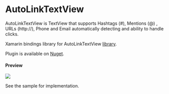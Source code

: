 # AutoLinkTextView
AutoLinkTextView is TextView that supports Hashtags (#), Mentions (@) , URLs (http://), Phone and Email automatically detecting and ability to handle clicks.

Xamarin bindings library for AutoLinkTextView [library](https://github.com/armcha/AutoLinkTextView).

Plugin is available on [Nuget](https://www.nuget.org/packages/Xam.Plugins.Android.AutoLinkTextView/).

#### Preview
![](https://raw.githubusercontent.com/armcha/AutoLinkTextView/master/screens/gif1.gif)

See the sample for implementation.
